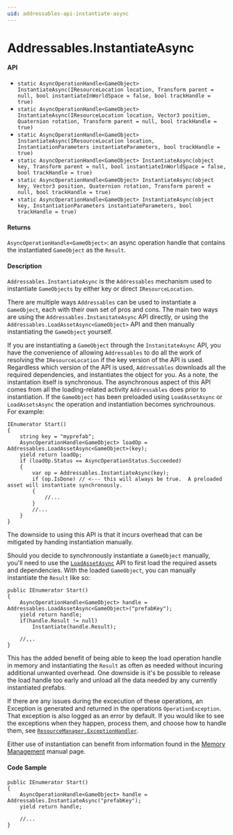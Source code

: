 ```yaml
---
uid: addressables-api-instantiate-async
---
```

# Addressables.InstantiateAsync
#### API
- `static AsyncOperationHandle<GameObject> InstantiateAsync(IResourceLocation location, Transform parent = null, bool instantiateInWorldSpace = false, bool trackHandle = true)`
- `static AsyncOperationHandle<GameObject> InstantiateAsync(IResourceLocation location, Vector3 position, Quaternion rotation, Transform parent = null, bool trackHandle = true)`
- `static AsyncOperationHandle<GameObject> InstantiateAsync(IResourceLocation location, InstantiationParameters instantiateParameters, bool trackHandle = true)`
- `static AsyncOperationHandle<GameObject> InstantiateAsync(object key, Transform parent = null, bool instantiateInWorldSpace = false, bool trackHandle = true)`
- `static AsyncOperationHandle<GameObject> InstantiateAsync(object key, Vector3 position, Quaternion rotation, Transform parent = null, bool trackHandle = true)`
- `static AsyncOperationHandle<GameObject> InstantiateAsync(object key, InstantiationParameters instantiateParameters, bool trackHandle = true)`

#### Returns
`AsyncOperationHandle<GameObject>`: an async operation handle that contains the instantiated `GameObject` as the `Result`.

#### Description
`Addressables.InstantiateAsync` is the `Addressables` mechanism used to instantiate `GameObjects` by either key or direct `IResourceLocation`.

There are multiple ways `Addressables` can be used to instantiate a `GameObject`, each with their own set of pros and cons.  The main two ways are using the `Addressables.InstanitateAsync` API directly, or using the `Addressables.LoadAssetAsync<GameObject>` API and then manually instantiating the `GameObject` yourself.

If you are instantiating a `GameObject` through the `InstanitateAsync` API, you have the convenience of allowing `Addressables` to do all the work of resolving the `IResourceLocation` if the key version of the API is used.  Regardless which version of the API is used, `Addressables` downloads all the required dependencies, and instantiates the object for you.  As a note, the instantation itself is synchronous.  The asynchronous aspect of this API comes from all the loading-related activity `Addressables` does prior to instantiation.  If the `GameObject` has been preloaded using `LoadAssetAsync` or `LoadAssetsAsync` the operation and instantiation becomes synchrounous.  For example:
```
IEnumerator Start()
{
    string key = "myprefab";
    AsyncOperationHandle<GameObject> loadOp = Addressables.LoadAssetAsync<GameObject>(key);
    yield return loadOp;
    if (loadOp.Status == AsyncOperationStatus.Succeeded)
    {
        var op = Addressables.InstantiateAsync(key);
        if (op.IsDone) // <--- this will always be true.  A preloaded asset will instantiate synchronously. 
        {
            //...
        }
        //...
    }
}
```

The downside to using this API is that it incurs overhead that can be mitigated by handing instantiation manually.

Should you decide to synchronously instantiate a `GameObject` manually, you'll need to use the [`LoadAssetAsync`](LoadingAddressableAssets.md) API to first load the required assets and dependencies.  With the loaded `GameObject`, you can manually instantiate the `Result` like so:
```
public IEnumerator Start()
{
    AsyncOperationHandle<GameObject> handle = Addressables.LoadAssetAsync<GameObject>("prefabKey");
    yield return handle;
    if(handle.Result != null)
        Instantiate(handle.Result);
    
    //,,.
}
```
This has the added benefit of being able to keep the load operation handle in memory and instantiating the `Result` as often as needed without incuring additional unwanted overhead.  One downside is it's be possible to release the load handle too early and unload all the data needed by any currently instantiated prefabs.

If there are any issues during the excecution of these operations, an Exception is generated and returned in the operations `OperationException`. That exception is also logged as an error by default. If you would like to see the exceptions when they happen, process them, and choose how to handle them, see [`ResourceManager.ExceptionHandler`](ExceptionHandler.md).

Either use of instantiation can benefit from information found in the [Memory Management](MemoryManagement.md) manual page.

#### Code Sample
```
public IEnumerator Start()
{
    AsyncOperationHandle<GameObject> handle = Addressables.InstantiateAsync("prefabKey");
    yield return handle;
    
    //...
}
```